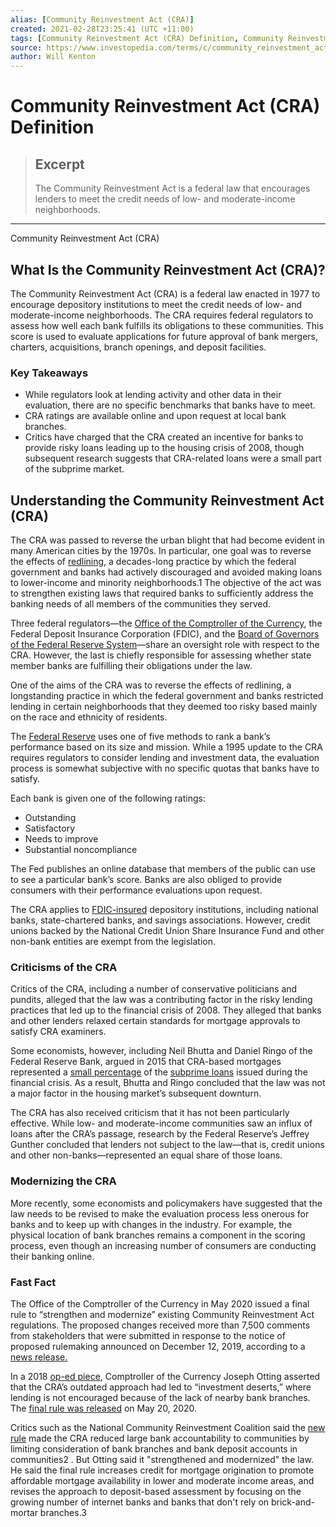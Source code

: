 ```yaml
---
alias: [Community Reinvestment Act (CRA)]
created: 2021-02-28T23:25:41 (UTC +11:00)
tags: [Community Reinvestment Act (CRA) Definition, Community Reinvestment Act (CRA)]
source: https://www.investopedia.com/terms/c/community_reinvestment_act.asp
author: Will Kenton
---
```


# Community Reinvestment Act (CRA) Definition

> ## Excerpt
> The Community Reinvestment Act is a federal law that encourages lenders to meet the credit needs of low- and moderate-income neighborhoods.

---

Community Reinvestment Act (CRA)
## What Is the Community Reinvestment Act (CRA)?

The Community Reinvestment Act (CRA) is a federal law enacted in 1977 to encourage depository institutions to meet the credit needs of low- and moderate-income neighborhoods. The CRA requires federal regulators to assess how well each bank fulfills its obligations to these communities. This score is used to evaluate applications for future approval of bank mergers, charters, acquisitions, branch openings, and deposit facilities.

### Key Takeaways

-   While regulators look at lending activity and other data in their evaluation, there are no specific benchmarks that banks have to meet.
-   CRA ratings are available online and upon request at local bank branches.
-   Critics have charged that the CRA created an incentive for banks to provide risky loans leading up to the housing crisis of 2008, though subsequent research suggests that CRA-related loans were a small part of the subprime market.

## Understanding the Community Reinvestment Act (CRA)

The CRA was passed to reverse the urban blight that had become evident in many American cities by the 1970s. In particular, one goal was to reverse the effects of [redlining](https://www.investopedia.com/terms/r/redlining.asp), a decades-long practice by which the federal government and banks had actively discouraged and avoided making loans to lower-income and minority neighborhoods.1 The objective of the act was to strengthen existing laws that required banks to sufficiently address the banking needs of all members of the communities they served.

Three federal regulators—the [Office of the Comptroller of the Currency](https://www.investopedia.com/terms/o/office-comptroller-currency-occ.asp), the Federal Deposit Insurance Corporation (FDIC), and the [Board of Governors of the Federal Reserve System](https://www.investopedia.com/terms/f/frb.asp)—share an oversight role with respect to the CRA. However, the last is chiefly responsible for assessing whether state member banks are fulfilling their obligations under the law.

One of the aims of the CRA was to reverse the effects of redlining, a longstanding practice in which the federal government and banks restricted lending in certain neighborhoods that they deemed too risky based mainly on the race and ethnicity of residents.

The [Federal Reserve](https://www.investopedia.com/terms/f/federalreservebank.asp) uses one of five methods to rank a bank’s performance based on its size and mission. While a 1995 update to the CRA requires regulators to consider lending and investment data, the evaluation process is somewhat subjective with no specific quotas that banks have to satisfy.

Each bank is given one of the following ratings:

-   Outstanding
-   Satisfactory
-   Needs to improve
-   Substantial noncompliance

The Fed publishes an online database that members of the public can use to see a particular bank’s score. Banks are also obliged to provide consumers with their performance evaluations upon request.

The CRA applies to [FDIC-insured](https://www.investopedia.com/terms/f/fdic.asp) depository institutions, including national banks, state-chartered banks, and savings associations. However, credit unions backed by the National Credit Union Share Insurance Fund and other non-bank entities are exempt from the legislation.

### Criticisms of the CRA

Critics of the CRA, including a number of conservative politicians and pundits, alleged that the law was a contributing factor in the risky lending practices that led up to the financial crisis of 2008. They alleged that banks and other lenders relaxed certain standards for mortgage approvals to satisfy CRA examiners.

Some economists, however, including Neil Bhutta and Daniel Ringo of the Federal Reserve Bank, argued in 2015 that CRA-based mortgages represented a [small percentage](https://www.federalreserve.gov/econresdata/notes/feds-notes/2015/assessing-the-community-reinvestment-acts-role-in-the-financial-crisis-20150526.html) of the [subprime loans](https://www.investopedia.com/terms/s/subprime_mortgage.asp) issued during the financial crisis. As a result, Bhutta and Ringo concluded that the law was not a major factor in the housing market’s subsequent downturn.

The CRA has also received criticism that it has not been particularly effective. While low- and moderate-income communities saw an influx of loans after the CRA’s passage, research by the Federal Reserve’s Jeffrey Gunther concluded that lenders not subject to the law—that is, credit unions and other non-banks—represented an equal share of those loans.

### Modernizing the CRA

More recently, some economists and policymakers have suggested that the law needs to be revised to make the evaluation process less onerous for banks and to keep up with changes in the industry. For example, the physical location of bank branches remains a component in the scoring process, even though an increasing number of consumers are conducting their banking online.

### Fast Fact

The Office of the Comptroller of the Currency in May 2020 issued a final rule to “strengthen and modernize” existing Community Reinvestment Act regulations. The proposed changes received more than 7,500 comments from stakeholders that were submitted in response to the notice of proposed rulemaking announced on December 12, 2019, according to a [news release.](https://www.occ.gov/news-issuances/news-releases/2020/nr-occ-2020-63.html)

In a 2018 [op-ed piece](https://www.americanbanker.com/opinion/we-have-a-once-in-a-generation-chance-to-revamp-cra-lets-use-it), Comptroller of the Currency Joseph Otting asserted that the CRA’s outdated approach had led to “investment deserts,” where lending is not encouraged because of the lack of nearby bank branches. The [final rule was released](https://www.occ.treas.gov/news-issuances/news-releases/2020/nr-occ-2020-63.html) on May 20, 2020.

Critics such as the National Community Reinvestment Coalition said the [new rule](https://www.jdsupra.com/legalnews/the-occ-s-final-cra-rule-what-changed-62599/) made the CRA reduced large bank accountability to communities by limiting consideration of bank branches and bank deposit accounts in communities2 . But Otting said it "strengthened and modernized" the law. He said the final rule increases credit for mortgage origination to promote affordable mortgage availability in lower and moderate income areas, and revises the approach to deposit-based assessment by focusing on the growing number of internet banks and banks that don't rely on brick-and-mortar branches.3
